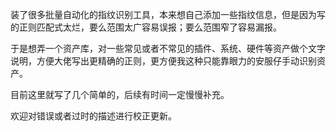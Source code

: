 装了很多批量自动化的指纹识别工具，本来想自己添加一些指纹信息，但是因为写的正则匹配式太烂，要么范围太广容易误报；要么范围窄了容易漏报。

于是想弄一个资产库，对一些常见或者不常见的插件、系统、硬件等资产做个文字说明，方便大佬写出更精确的正则，更方便我这种只能靠眼力的安服仔手动识别资产。

目前这里就写了几个简单的，后续有时间一定慢慢补充。

欢迎对错误或者过时的描述进行校正更新。

